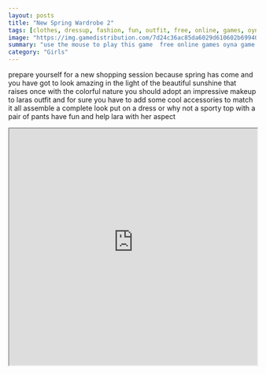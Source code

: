 ```yaml
---
layout: posts
title: "New Spring Wardrobe 2"
tags: [clothes, dressup, fashion, fun, outfit, free, online, games, oyna, game, free, games, play, play, games]
image: "https://img.gamedistribution.com/7d24c36ac85da6029d610602b6994085.jpg"
summary: "use the mouse to play this game  free online games oyna game free games play play games"
category: "Girls"
---
```


prepare yourself for a new shopping session because spring has come and you have got to look amazing in the light of the beautiful sunshine that raises once with the colorful nature you should adopt an impressive makeup to laras outfit and for sure you have to add some cool accessories to match it all assemble a complete look put on a dress or why not a sporty top with a pair of pants have fun and help lara with her aspect

<iframe width="100%" height="480px;" src="https://html5.gamedistribution.com/7d24c36ac85da6029d610602b6994085/"></iframe>